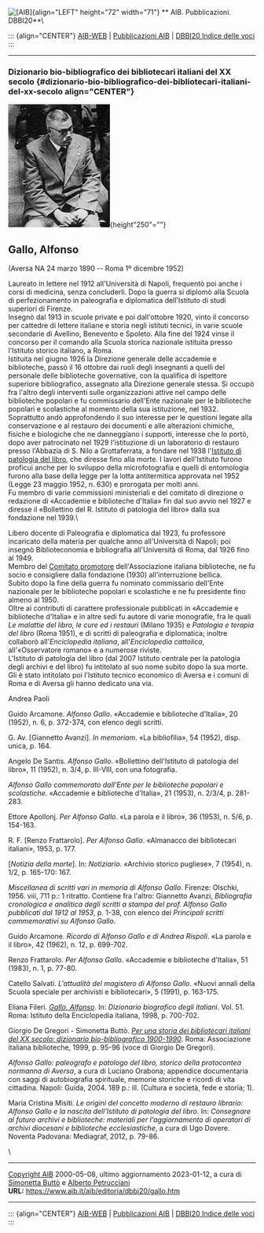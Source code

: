 ![\[AIB\]](/aib/wi/aibv72.gif){align="LEFT" height="72" width="71"}
** AIB. Pubblicazioni. DBBI20**\

::: {align="CENTER"}
[AIB-WEB](/) \| [Pubblicazioni AIB](/pubblicazioni/) \| [DBBI20 Indice
delle voci](dbbi20.htm)
:::

------------------------------------------------------------------------

### Dizionario bio-bibliografico dei bibliotecari italiani del XX secolo {#dizionario-bio-bibliografico-dei-bibliotecari-italiani-del-xx-secolo align="CENTER"}

![\[Ritratto\]](gallo.jpg){height\"250\"=""}

## Gallo, Alfonso

(Aversa NA 24 marzo 1890 -- Roma 1º dicembre 1952)

Laureato in lettere nel 1912 all\'Università di Napoli, frequentò poi
anche i corsi di medicina, senza concluderli. Dopo la guerra si diplomò
alla Scuola di perfezionamento in paleografia e diplomatica
dell\'Istituto di studi superiori di Firenze.\
Insegnò dal 1913 in scuole private e poi dall\'ottobre 1920, vinto il
concorso per cattedre di lettere italiane e storia negli istituti
tecnici, in varie scuole secondarie di Avellino, Benevento e Spoleto.
Alla fine del 1924 vinse il concorso per il comando alla Scuola storica
nazionale istituita presso l\'Istituto storico italiano, a Roma.\
Istituita nel giugno 1926 la Direzione generale delle accademie e
biblioteche, passò il 16 ottobre dai ruoli degli insegnanti a quelli del
personale delle biblioteche governative, con la qualifica di ispettore
superiore bibliografico, assegnato alla Direzione generale stessa. Si
occupò fra l\'altro degli interventi sulle organizzazioni attive nel
campo delle biblioteche popolari e fu commissario dell\'Ente nazionale
per le biblioteche popolari e scolastiche al momento della sua
istituzione, nel 1932.\
Soprattutto andò approfondendo il suo interesse per le questioni legate
alla conservazione e al restauro dei documenti e alle alterazioni
chimiche, fisiche e biologiche che ne danneggiano i supporti, interesse
che lo portò, dopo aver patrocinato nel 1929 l\'istituzione di un
laboratorio di restauro presso l\'Abbazia di S. Nilo a Grottaferrata, a
fondare nel 1938 l\'[Istituto di patologia del
libro](/aib/stor/dir-icpl.htm), che diresse fino alla morte. I lavori
dell\'Istituto furono proficui anche per lo sviluppo della
microfotografia e quelli di entomologia furono alla base della legge per
la lotta antitermitica approvata nel 1952 (Legge 23 maggio 1952, n. 630)
e prorogata per molti anni.\
Fu membro di varie commissioni ministeriali e del comitato di direzione
o redazione di «Accademie e biblioteche d\'Italia» fin dal suo avvio nel
1927 e diresse il «Bollettino del R. Istituto di patologia del libro»
dalla sua fondazione nel 1939.\

Libero docente di Paleografia e diplomatica dal 1923, fu professore
incaricato della materia per qualche anno all\'Università di Napoli; poi
insegnò Biblioteconomia e bibliografia all\'Università di Roma, dal 1926
fino al 1949.\
Membro del [Comitato promotore](/aib/stor/cariche30.htm)
dell\'Associazione italiana biblioteche, ne fu socio e consigliere dalla
fondazione (1930) all\'interruzione bellica.\
Subito dopo la fine della guerra fu nominato commissario dell\'Ente
nazionale per le biblioteche popolari e scolastiche e ne fu presidente
fino almeno al 1950.\
Oltre ai contributi di carattere professionale pubblicati in «Accademie
e biblioteche d\'Italia» e in altre sedi fu autore di varie monografie,
fra le quali *Le malattie del libro, le cure ed i restauri* (Milano
1935) e *Patologia e terapia del libro* (Roma 1951), e di scritti di
paleografia e diplomatica; inoltre collaborò all\'*Enciclopedia
italiana*, all\'*Enciclopedia cattolica*, all\'«Osservatore romano» e a
numerose riviste.\
L\'Istituto di patologia del libro (dal 2007 Istituto centrale per la
patologia degli archivi e del libro) fu intitolato al suo nome subito
dopo la sua morte. Gli è stato intitolato poi l\'Istituto tecnico
economico di Aversa e i comuni di Roma e di Aversa gli hanno dedicato
una via.

Andrea Paoli

Guido Arcamone. *Alfonso Gallo*. «Accademie e biblioteche d\'Italia», 20
(1952), n. 6, p. 372-374, con elenco degli scritti.

G. Av. \[Giannetto Avanzi\]. *In memoriam*. «La bibliofilia», 54 (1952),
disp. unica, p. 164.

Angelo De Santis. *Alfonso Gallo*. «Bollettino dell\'Istituto di
patologia del libro», 11 (1952), n. 3/4, p. III-VIII, con una
fotografia.

*Alfonso Gallo commemorato dall\'Ente per le biblioteche popolari e
scolastiche*. «Accademie e biblioteche d\'Italia», 21 (1953), n. 2/3/4,
p. 281-283.

Ettore Apollonj. *Per Alfonso Gallo*. «La parola e il libro», 36 (1953),
n. 5/6, p. 154-163.

R. F. \[Renzo Frattarolo\]. *Per Alfonso Gallo*. «Almanacco dei
bibliotecari italiani», 1953, p. 177.

\[*Notizia della morte*\]. In: *Notiziario*. «Archivio storico
pugliese», 7 (1954), n. 1/2, p. 165-170: 167.

*Miscellanea di scritti vari in memoria di Alfonso Gallo*. Firenze:
Olschki, 1956. viii, 711 p.: 1 ritratto. Contiene fra l\'altro:
Giannetto Avanzi, *Bibliografia cronologica e analitica degli scritti a
stampa del prof. Alfonso Gallo pubblicati dal 1912 al 1953*, p. 1-38,
con elenco dei *Principali scritti commemorativi su Alfonso Gallo*.

Guido Arcamone. *Ricordo di Alfonso Gallo e di Andrea Rispoli*. «La
parola e il libro», 42 (1962), n. 12, p. 699-702.

Renzo Frattarolo. *Per Alfonso Gallo*. «Accademie e biblioteche
d\'Italia», 51 (1983), n. 1, p. 77-80.

Catello Salvati. *L\'attualità del magistero di Alfonso Gallo*. «Nuovi
annali della Scuola speciale per archivisti e bibliotecari», 5 (1991),
p. 163-175.

Eliana Fileri. [*Gallo,
Alfonso*](http://www.treccani.it/enciclopedia/alfonso-gallo_(Dizionario-Biografico)/).
In: *Dizionario biografico degli italiani*. Vol. 51. Roma: Istituto
della Enciclopedia italiana, 1998, p. 700-702.

Giorgio De Gregori - Simonetta Buttò. [*Per una storia dei bibliotecari
italiani del XX secolo: dizionario bio-bibliografico
1900-1990*](/aib/editoria/pub065.htm). Roma: Associazione italiana
biblioteche, 1999, p. 95-96 (voce di Giorgio De Gregori).

*Alfonso Gallo: paleografo e patologo del libro, storico della
protocontea normanna di Aversa*, a cura di Luciano Orabona; appendice
documentaria con saggi di autobiografia spirituale, memorie storiche e
ricordi di vita cittadina. Napoli: Guida, 2004. 189 p.: ill. (Cultura e
società, fede e storia; 1).

Maria Cristina Misiti. *Le origini del concetto moderno di restauro
librario: Alfonso Gallo e la nascita dell\'Istituto di patologia del
libro*. In: *Consegnare al futuro archivi e biblioteche: materiali per
l\'aggiornamento di operatori di archivi diocesani e biblioteche
ecclesiastiche*, a cura di Ugo Dovere. Noventa Padovana: Mediagraf,
2012, p. 79-86.

\

------------------------------------------------------------------------

[Copyright AIB](/su-questo-sito/dichiarazione-di-copyright-aib-web/)
2000-05-08, ultimo aggiornamento 2023-01-12, a cura di [Simonetta
Buttò](/aib/redazione3.htm) e [Alberto
Petrucciani](/su-questo-sito/redazione-aib-web/)\
**URL:** https://www.aib.it/aib/editoria/dbbi20/gallo.htm

------------------------------------------------------------------------

::: {align="CENTER"}
[AIB-WEB](/) \| [Pubblicazioni AIB](/pubblicazioni/) \| [DBBI20 Indice
delle voci](dbbi20.htm)
:::
